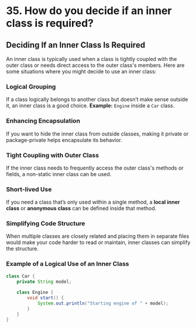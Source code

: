 # 35. How do you decide if an inner class is required?

## Deciding If an Inner Class Is Required

An inner class is typically used when a class is tightly coupled with the outer class or needs direct access to the outer class's members. Here are some situations where you might decide to use an inner class:

### Logical Grouping
If a class logically belongs to another class but doesn’t make sense outside it, an inner class is a good choice.
**Example:** `Engine` inside a `Car` class.

### Enhancing Encapsulation
If you want to hide the inner class from outside classes, making it private or package-private helps encapsulate its behavior.

### Tight Coupling with Outer Class
If the inner class needs to frequently access the outer class's methods or fields, a non-static inner class can be used.

### Short-lived Use
If you need a class that’s only used within a single method, a **local inner class** or **anonymous class** can be defined inside that method.

### Simplifying Code Structure
When multiple classes are closely related and placing them in separate files would make your code harder to read or maintain, inner classes can simplify the structure.

### Example of a Logical Use of an Inner Class

```java
class Car {
    private String model;
    
    class Engine {
        void start() {
            System.out.println("Starting engine of " + model);
        }
    }
}
```
